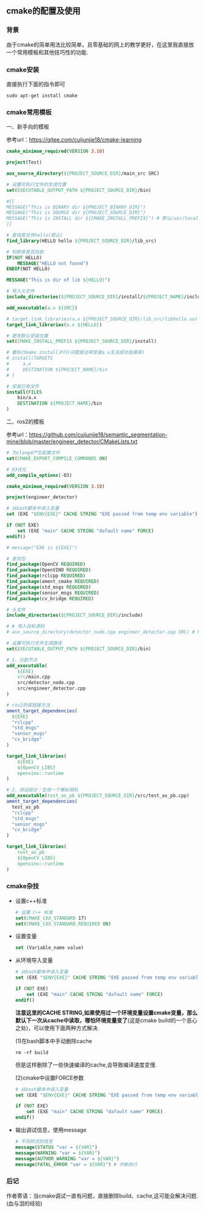 ## cmake的配置及使用

### 背景

由于cmake的简单用法比较简单，且零基础的网上的教学更好，在这里我直接放一个常用模板和其他技巧性的功能.

### cmake安装

直接执行下面的指令即可
```shell
sudo apt-get install cmake
```

### cmake常用模板

一、新手向的模板

参考url：https://gitee.com/cuijunjie18/cmake-learning

```cmake
cmake_minimum_required(VERSION 3.10)

project(Test)

aux_source_directory(${PROJECT_SOURCE_DIR}/main_src SRC)

# 设置可执行文件的生成位置
set(EXECUTABLE_OUTPUT_PATH ${PROJECT_SOURCE_DIR}/bin)

#[[
MESSAGE("This is BINARY dir ${PROJECT_BINARY_DIR}")
MESSAGE("This is SOURCE dir ${PROJECT_SOURCE_DIR}")
MESSAGE("This is INSTALL dir ${CMAKE_INSTALL_PREFIX}") # 默认/usr/local
]]

# 查找库文件hello(默认)
find_library(HELLO hello ${PROJECT_SOURCE_DIR}/lib_src)

# 判断库是否找到
IF(NOT HELLO)
    MESSAGE("HELLO not found")
ENDIF(NOT HELLO)

MESSAGE("This is dir of lib ${HELLO}")

# 导入头文件
include_directories(${PROJECT_SOURCE_DIR}/install/${PROJECT_NAME}/include)

add_executable(a.x ${SRC})

# target_link_libraries(a.x ${PROJECT_SOURCE_DIR}/lib_src/libhello.so)
target_link_libraries(a.x ${HELLO})

# 更改默认安装位置
set(CMAKE_INSTALL_PREFIX ${PROJECT_SOURCE_DIR}/install)

# 要执行make install才行(问题是这样安装a.x无法成功连接库)
# install(TARGETS
#     a.x
#     DESTINATION ${PROJECT_NAME}/bin
# )

# 安装已有文件
install(FILES
    bin/a.x
    DESTINATION ${PROJECT_NAME}/bin
)
```

二、ros2的模板

参考url：https://github.com/cuijunjie18/semantic_segmentation-mine/blob/master/engineer_detector/CMakeLists.txt

```cmake
# 为clangd产生配置文件
set(CMAKE_EXPORT_COMPILE_COMMANDS ON)

# O3优化
add_compile_options(-O3)

cmake_minimum_required(VERSION 3.10)

project(engineer_detector)

# 从bash脚本中读入变量
set (EXE "$ENV{EXE}" CACHE STRING "EXE passed from temp env variable") 

if (NOT EXE)
    set (EXE "main" CACHE STRING "dafault name" FORCE)
endif()

# message("EXE is ${EXE}")

# 查找包
find_package(OpenCV REQUIRED)
find_package(OpenVINO REQUIRED)
find_package(rclcpp REQUIRED)
find_package(ament_cmake REQUIRED)
find_package(std_msgs REQUIRED)
find_package(sensor_msgs REQUIRED)
find_package(cv_bridge REQUIRED)

# 头文件
include_directories(${PROJECT_SOURCE_DIR}/include)

# # 导入目标源码
# aux_source_directory(detector_node.cpp engineer_detector.cpp SRC) # PROJECT_BINARY_DIR为执行cmake命令的位置

# 设置可执行文件生成路径
set(EXECUTABLE_OUTPUT_PATH ${PROJECT_SOURCE_DIR}/bin)

# 1，分割节点
add_executable(
	${EXE} 
	src/main.cpp
	src/detector_node.cpp 
	src/engineer_detector.cpp	
)

# ros2的库链接方法
ament_target_dependencies(
  ${EXE}
  "rclcpp"
  "std_msgs"
  "sensor_msgs"
  "cv_bridge"
)

target_link_libraries(
    ${EXE}
    ${OpenCV_LIBS}
    openvino::runtime
)

# 2，测试部分：生成一个模拟相机
add_executable(test_as_pb ${PROJECT_SOURCE_DIR}/src/test_as_pb.cpp)
ament_target_dependencies(
  test_as_pb 
  "rclcpp"
  "std_msgs" 
  "sensor_msgs"
  "cv_bridge"
)

target_link_libraries(
    test_as_pb 
	${OpenCV_LIBS} 
	openvino::runtime
)
```

### cmake杂技

- 设置c++标准
  
    ```cmake
    # 设置 C++ 标准
    set(CMAKE_CXX_STANDARD 17)
    set(CMAKE_CXX_STANDARD_REQUIRED ON)
    ```

- 设置变量

    ```cmake
    set (Variable_name value)
    ```

- 从环境导入变量

    ```cmake
    # 从bash脚本中读入变量
    set (EXE "$ENV{EXE}" CACHE STRING "EXE passed from temp env variable") 

    if (NOT EXE)
        set (EXE "main" CACHE STRING "dafault name" FORCE)
    endif()
    ```
    **注意这里的CACHE STRING,如果使用过一个环境变量设置cmake变量，那么默认下一次从cache中读取，哪怕环境变量变了**(这是cmake build的一个恶心之处)，可以使用下面两种方式解决.

    (1)在bash脚本中手动删除cache
    ```shell
    rm -rf build
    ```
    但是这样删除了一些快速编译的cache,会导致编译速度变慢.

    (2)cmake中设置FORCE参数
    ```cmake
    # 从bash脚本中读入变量
    set (EXE "$ENV{EXE}" CACHE STRING "EXE passed from temp env variable" FORCE)  #设置FORCE参数，强制覆盖cache变量

    if (NOT EXE)
        set (EXE "main" CACHE STRING "dafault name" FORCE)
    endif()
    ```
- 输出调试信息，使用message
  ```cmake
  # 不同样式的信息
  message(STATUS "var = ${VAR}")
  message(WARNING "var = ${VAR}")
  message(AUTHOR_WARNING "var = ${VAR}")
  message(FATAL_ERROR "var = ${VAR}") # 中断执行
  ```

### 后记

作者寄语：当cmake调试一直有问题，直接删除build、cache,这可能会解决问题.(血与泪的经验)